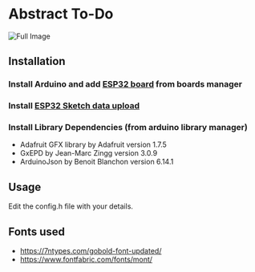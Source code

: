 # Abstract To-Do

![Full Image](https://rgujju.github.io/paperdink/images/abstract_clock_front_image.png)

## Installation
### Install Arduino and add [ESP32 board](https://randomnerdtutorials.com/installing-the-esp32-board-in-arduino-ide-windows-instructions/ "ESP32") from boards manager
### Install [ESP32 Sketch data upload](https://randomnerdtutorials.com/install-esp32-filesystem-uploader-arduino-ide/ "ESP32")
### Install Library Dependencies (from arduino library manager)
  - Adafruit GFX library by Adafruit version 1.7.5
  - GxEPD by Jean-Marc Zingg version 3.0.9
  - ArduinoJson by Benoit Blanchon version 6.14.1

## Usage
Edit the config.h file with your details.

## Fonts used
- https://7ntypes.com/gobold-font-updated/
- https://www.fontfabric.com/fonts/mont/
